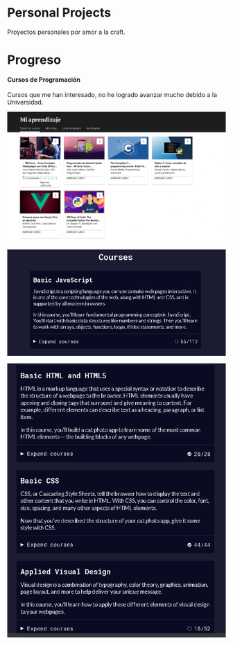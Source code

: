 # Personal Projects
Proyectos personales por amor a la craft.

# Progreso
#### Cursos de Programación
Cursos que me han interesado, no he logrado avanzar mucho debido a la Universidad.

![Alt text](/download.png?raw=true "Udemy")

![Alt text](/download2.png?raw=true "FreeCodeCamp")

![Alt text](/download1.png?raw=true "FreeCodeCamp")
